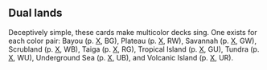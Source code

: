 ## Dual lands

Deceptively simple, these cards make multicolor decks sing. One exists for each color pair: Bayou (p. [X](#bayou), BG), Plateau (p. [X](#plateau), RW), Savannah (p. [X](#savannah), GW), Scrubland (p. [X](#scrubland), WB), Taiga (p. [X](#taiga), RG), Tropical Island (p. [X](#tropical-island), GU), Tundra (p. [X](#tundra), WU), Underground Sea (p. [X](#underground-sea), UB), and Volcanic Island (p. [X](#volcanic-island), UR).
